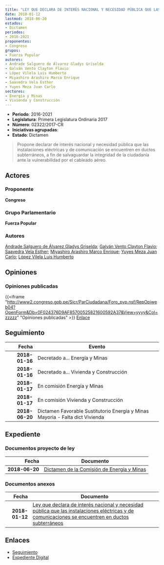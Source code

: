 ```yaml
---
title: "LEY QUE DECLARA DE INTERÉS NACIONAL Y NECESIDAD PÚBLICA QUE LAS INSTALACIONES ELÉCTRICAS Y DE COMUNICACIONES SE ENCUENTREN EN DUCTOS SUBTERRÁNEOS"
date: 2018-01-12
lastmod: 2018-06-20
estados:
- Dictamen
periodos:
- 2016-2021
proponentes:
- Congreso
grupos:
- Fuerza Popular
autores:
- Andrade Salguero de Álvarez Gladys Griselda
- Galván Vento Clayton Flavio
- López Vilela Luis Humberto
- Miyashiro Arashiro Marco Enrique
- Saavedra Vela Esther
- Yuyes Meza Juan Carlo
sectores:
- Energía y Minas
- Vivienda y Construcción
---
```

- **Periodo**: 2016-2021
- **Legislatura**: Primera Legislatura Ordinaria 2017
- **Número**: 02322/2017-CR
- **Iniciativas agrupadas**: 
- **Estado**: Dictamen

> Propone declarar de interés nacional y necesidad pública que las instalaciones eléctricas y de comunicación se encuentren en ductos subterráneos, a fin de salvaguardar la integridad de la ciudadanía ante la vulnerabilidad por el cableado aéreo.


## Actores

### Proponente

**Congreso**

### Grupo Parlamentario

**Fuerza Popular**

### Autores

[Andrade Salguero de Álvarez Gladys Griselda](mailto:mailto:gandrade@congreso.gob.pe); [Galván Vento Clayton Flavio](mailto:mailto:cgalvan@congreso.gob.pe); [Saavedra Vela Esther](mailto:mailto:esaavedra@congreso.gob.pe); [Miyashiro Arashiro Marco Enrique](mailto:mailto:mmiyashiro@congreso.gob.pe); [Yuyes Meza Juan Carlo](mailto:mailto:jyuyes@congreso.gob.pe); [López Vilela Luis Humberto](mailto:mailto:llopezv@congreso.gob.pe)

## Opiniones

### Opiniones publicadas

{{<iframe "http://www2.congreso.gob.pe/Sicr/ParCiudadana/Foro_pvp.nsf/RepOpiweb04?OpenForm&Db=0F024376D9AF85700525821600592A37&View=yyyy&Col=zzzzz" "Opiniones publicadas" >}}
[Enlace](http://www2.congreso.gob.pe/Sicr/ParCiudadana/Foro_pvp.nsf/RepOpiweb04?OpenForm&Db=0F024376D9AF85700525821600592A37&View=yyyy&Col=zzzzz)


## Seguimiento

| Fecha | Evento |
|------:|--------|
| **2018-01-16** | Decretado a... Energía y Minas |
| **2018-01-16** | Decretado a... Vivienda y Construcción |
| **2018-01-17** | En comisión Energía y Minas |
| **2018-01-17** | En comisión Vivienda y Construcción |
| **2018-06-20** | Dictamen Favorable Sustitutorio Energía y Minas Mayoria - Falta dict Vivienda |

## Expediente

### Documentos proyecto de ley

| Fecha | Documento |
|------:|-----------|
| **2018-06-20** | [Dictamen de la Comisión de Energía y Minas](http://www.leyes.congreso.gob.pe/Documentos/2016_2021/Dictamenes/Proyectos_de_Ley/02322DC11MAY20180620.pdf) |

### Documentos anexos

| Fecha | Documento |
|------:|-----------|
| **2018-01-12** | [Ley que declara de interés nacional y necesidad pública que las instalaciones eléctricas y de comunicaciones se encuentren en ductos subterráneos](http://www.leyes.congreso.gob.pe/Documentos/2016_2021/Proyectos_de_Ley_y_de_Resoluciones_Legislativas/PL0232220180112.PDF) |

## Enlaces

- [Seguimiento](http://www2.congreso.gob.pe/Sicr/TraDocEstProc/CLProLey2016.nsf/f7fff46988ca05b1052578e100829cc7/dfa9e9d6ebf3e51105258216006fc872?OpenDocument)
- [Expediente Digital](http://www2.congreso.gob.pe/Sicr/TraDocEstProc/Expvirt_2011.nsf/visbusqptramdoc1621/02322?opendocument)

